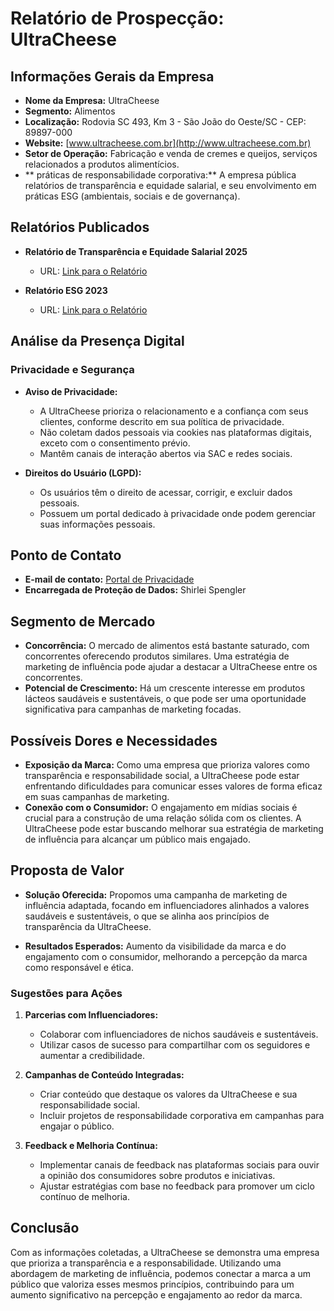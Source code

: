 # Relatório de Prospecção: UltraCheese

## Informações Gerais da Empresa
- **Nome da Empresa:** UltraCheese
- **Segmento:** Alimentos
- **Localização:** Rodovia SC 493, Km 3 - São João do Oeste/SC - CEP: 89897-000
- **Website:** [www.ultracheese.com.br](http://www.ultracheese.com.br)
- **Setor de Operação:** Fabricação e venda de cremes e queijos, serviços relacionados a produtos alimentícios.
- ** práticas de responsabilidade corporativa:** A empresa pública relatórios de transparência e equidade salarial, e seu envolvimento em práticas ESG (ambientais, sociais e de governança).

## Relatórios Publicados
- **Relatório de Transparência e Equidade Salarial 2025**
  - URL: [Link para o Relatório](http://ultracheese.com.br/arquivos/relatorio_equidade-salarial_e_transparencia-2025.pdf)
  
- **Relatório ESG 2023**
  - URL: [Link para o Relatório](http://ultracheese.com.br/arquivos/relatorio_ESG_2023_web.pdf)

## Análise da Presença Digital
### Privacidade e Segurança
- **Aviso de Privacidade:**
  - A UltraCheese prioriza o relacionamento e a confiança com seus clientes, conforme descrito em sua política de privacidade.
  - Não coletam dados pessoais via cookies nas plataformas digitais, exceto com o consentimento prévio.
  - Mantêm canais de interação abertos via SAC e redes sociais.

- **Direitos do Usuário (LGPD):**
  - Os usuários têm o direito de acessar, corrigir, e excluir dados pessoais.
  - Possuem um portal dedicado à privacidade onde podem gerenciar suas informações pessoais.

## Ponto de Contato
- **E-mail de contato:** [Portal de Privacidade](http://ultracheese.com.br/privacidade)
- **Encarregada de Proteção de Dados:** Shirlei Spengler

## Segmento de Mercado
- **Concorrência:** O mercado de alimentos está bastante saturado, com concorrentes oferecendo produtos similares. Uma estratégia de marketing de influência pode ajudar a destacar a UltraCheese entre os concorrentes.
- **Potencial de Crescimento:** Há um crescente interesse em produtos lácteos saudáveis e sustentáveis, o que pode ser uma oportunidade significativa para campanhas de marketing focadas.

## Possíveis Dores e Necessidades
- **Exposição da Marca:** Como uma empresa que prioriza valores como transparência e responsabilidade social, a UltraCheese pode estar enfrentando dificuldades para comunicar esses valores de forma eficaz em suas campanhas de marketing.
- **Conexão com o Consumidor:** O engajamento em mídias sociais é crucial para a construção de uma relação sólida com os clientes. A UltraCheese pode estar buscando melhorar sua estratégia de marketing de influência para alcançar um público mais engajado.

## Proposta de Valor
- **Solução Oferecida:** Propomos uma campanha de marketing de influência adaptada, focando em influenciadores alinhados a valores saudáveis e sustentáveis, o que se alinha aos princípios de transparência da UltraCheese.
  
- **Resultados Esperados:** Aumento da visibilidade da marca e do engajamento com o consumidor, melhorando a percepção da marca como responsável e ética. 

### Sugestões para Ações
1. **Parcerias com Influenciadores:**
   - Colaborar com influenciadores de nichos saudáveis e sustentáveis.
   - Utilizar casos de sucesso para compartilhar com os seguidores e aumentar a credibilidade.

2. **Campanhas de Conteúdo Integradas:**
   - Criar conteúdo que destaque os valores da UltraCheese e sua responsabilidade social.
   - Incluir projetos de responsabilidade corporativa em campanhas para engajar o público.

3. **Feedback e Melhoria Contínua:**
   - Implementar canais de feedback nas plataformas sociais para ouvir a opinião dos consumidores sobre produtos e iniciativas.
   - Ajustar estratégias com base no feedback para promover um ciclo contínuo de melhoria.

## Conclusão
Com as informações coletadas, a UltraCheese se demonstra uma empresa que prioriza a transparência e a responsabilidade. Utilizando uma abordagem de marketing de influência, podemos conectar a marca a um público que valoriza esses mesmos princípios, contribuindo para um aumento significativo na percepção e engajamento ao redor da marca.